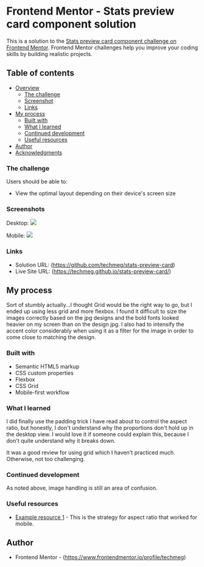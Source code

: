 # Frontend Mentor - Stats preview card component solution

This is a solution to the [Stats preview card component challenge on Frontend Mentor](https://www.frontendmentor.io/challenges/stats-preview-card-component-8JqbgoU62). Frontend Mentor challenges help you improve your coding skills by building realistic projects. 

## Table of contents

- [Overview](#overview)
  - [The challenge](#the-challenge)
  - [Screenshot](#screenshot)
  - [Links](#links)
- [My process](#my-process)
  - [Built with](#built-with)
  - [What I learned](#what-i-learned)
  - [Continued development](#continued-development)
  - [Useful resources](#useful-resources)
- [Author](#author)
- [Acknowledgments](#acknowledgments)


### The challenge

Users should be able to:

- View the optimal layout depending on their device's screen size

### Screenshots
Desktop:
![](./imagse/stats-card-desktop.png)

Mobile:
![](./imagse/stats-card-mobile.png)

### Links

- Solution URL: (https://github.com/techmeg/stats-preview-card)
- Live Site URL: (https://techmeg.github.io/stats-preview-card/)

## My process

Sort of stumbly actually...I thought Grid would be the right way to go, but I ended up using less grid and more flexbox. I found it difficult to size the images correctly based on the jpg designs and the bold fonts looked heavier on my screen than on the design jpg. I also had to intensify the accent color considerably when using it as a filter for the image in order to come close to matching the design.

### Built with

- Semantic HTML5 markup
- CSS custom properties
- Flexbox
- CSS Grid
- Mobile-first workflow

### What I learned

I did finally use the padding trick I have read about to control the aspect ratio, but honestly, I don't understand why the proportions don't hold up in the desktop view. I would love it if someone could explain this, because I don't quite understand why it breaks down.

It was a good review for using grid which I haven't practiced much. Otherwise, not too challenging.

### Continued development

As noted above, image handling is still an area of confusion.

### Useful resources

- [Example resource 1](https://pqina.nl/blog/presenting-images-in-an-aspect-ratio-with-css/) - This is the strategy for aspect ratio that worked for mobile.

## Author

- Frontend Mentor - (https://www.frontendmentor.io/profile/techmeg)
